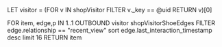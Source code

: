LET visitor = (FOR v IN shopVisitor FILTER v._key == @uid RETURN v)[0]

FOR item, edge,p IN 1..1 OUTBOUND visitor shopVisitorShoeEdges
    FILTER edge.relationship == "recent_view"
    sort edge.last_interaction_timestamp desc
    limit 16
    RETURN item